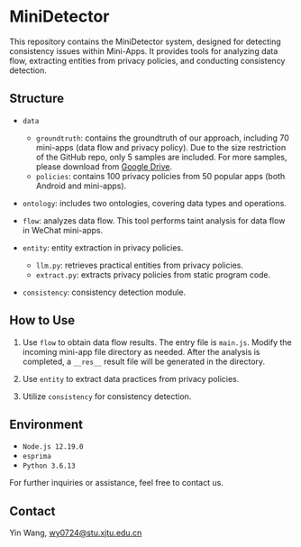 # MiniDetector

This repository contains the MiniDetector system, designed for detecting consistency issues within Mini-Apps. It provides tools for analyzing data flow, extracting entities from privacy policies, and conducting consistency detection.

## Structure

* `data`
  * `groundtruth`: contains the groundtruth of our approach, including 70 mini-apps (data flow and privacy policy). Due to the size restriction of the GitHub repo, only 5 samples are included. For more samples, please download from [Google Drive](https://drive.google.com/file/d/1J0bUYwh6puWTtIAEi8423QWLfyMw1Y4U/view?usp=sharing).
  * `policies`: contains 100 privacy policies from 50 popular apps (both Android and mini-apps).

* `ontology`: includes two ontologies, covering data types and operations.
* `flow`: analyzes data flow. This tool performs taint analysis for data flow in WeChat mini-apps.
* `entity`: entity extraction in privacy policies. 
  - `llm.py`: retrieves practical entities from privacy policies.
  - `extract.py`: extracts privacy policies from static program code.
* `consistency`: consistency detection module.
  

## How to Use

1. Use `flow` to obtain data flow results.  The entry file is `main.js`. Modify the incoming mini-app file directory as needed. After the analysis is completed, a `__res__` result file will be generated in the directory.

2. Use `entity` to extract data practices from privacy policies.
3. Utilize `consistency` for consistency detection.

## Environment

* `Node.js 12.19.0`
* `esprima`
* `Python 3.6.13`

For further inquiries or assistance, feel free to contact us. 

## Contact

Yin Wang, wy0724@stu.xjtu.edu.cn
